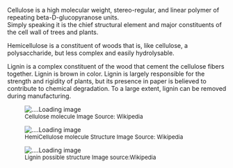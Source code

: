 Cellulose  is a high molecular weight, stereo-regular, and linear polymer of repeating beta-D-glucopyranose units.  
Simply speaking it is the chief structural element and major constituents of the cell wall of trees and plants.

Hemicellulose is a constituent of woods that is, like cellulose, a polysaccharide, but less complex and easily hydrolysable.  

Lignin is a complex constituent of the wood that cement the cellulose fibers together. Lignin is brown in color. Lignin is largely responsible for the
strength and rigidity of plants, but its presence in paper is believed to contribute to chemical degradation. To a large extent, lignin can be removed
during manufacturing.


<figure>
<img src = "https://upload.wikimedia.org/wikipedia/commons/thumb/0/07/Cellulose_Sessel.svg/256px-Cellulose_Sessel.svg.png" alt = "....Loading image" />
<figcaption style = "font-size :13px"  > Cellulose molecule Image Source: Wikipedia  </figcaption>
</figure>


<figure>
<img src = "https://upload.wikimedia.org/wikipedia/commons/6/69/Hemicellulose.png" alt = "....Loading image" />
<figcaption style = "font-size :13px"  >  HemiCellulose molecule Structure Image Source: Wikipedia  </figcaption>
</figure>

<figure>
<img src = "https://upload.wikimedia.org/wikipedia/commons/thumb/e/ee/Lignin_structure.svg/512px-Lignin_structure.svg.png" alt = "....Loading image"/>
      
<figcaption style = "font-size :13px"  > Lignin possible structure Image source:Wikipedia  </figcaption>
</figure>